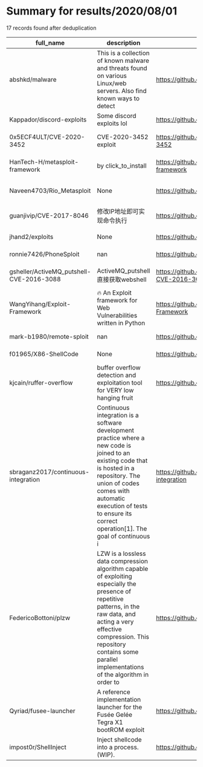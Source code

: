 
# Summary for results/2020/08/01
    
17 records found after deduplication

| full_name | description | html_url | matched_list | matched_count | pushed_at | size | stargazers_count | language | forks_count | vul_ids |
|------------------------------------------|------------------------------------------------------------------------------------------------------------------------------------------------------------------------------------------------------------------------------------------------------------------|-------------------------------------------------------------|----------------------------------|-----------------|---------------------------|--------|--------------------|------------|---------------|-------------------|
| abshkd/malware | This is a collection of known malware and threats found on various Linux/web servers. Also find known ways to detect | https://github.com/abshkd/malware | ['shellcode'] | 1 | 2020-08-01 13:01:12+00:00 | 114 | 13 | Python | 7 | [] |
| Kappador/discord-exploits | Some discord exploits lol | https://github.com/Kappador/discord-exploits | ['exploit'] | 1 | 2020-08-01 00:56:09+00:00 | 5 | 3 | | 1 | [] |
| 0x5ECF4ULT/CVE-2020-3452 | CVE-2020-3452 exploit | https://github.com/0x5ECF4ULT/CVE-2020-3452 | ['cve-2', 'exploit'] | 2 | 2020-08-01 08:59:28+00:00 | 5 | 26 | Python | 3 | ['CVE-2020-3452'] |
| HanTech-H/metasploit-framework | by click_to_install | https://github.com/HanTech-H/metasploit-framework | ['metasploit module OR payload'] | 1 | 2020-08-01 11:22:13+00:00 | 3 | 0 | Python | 0 | [] |
| Naveen4703/Rio_Metasploit | None | https://github.com/Naveen4703/Rio_Metasploit | ['metasploit module OR payload'] | 1 | 2020-08-01 06:42:44+00:00 | 21 | 0 | | 0 | [] |
| guanjivip/CVE-2017-8046 | 修改IP地址即可实现命令执行 | https://github.com/guanjivip/CVE-2017-8046 | ['cve-2'] | 1 | 2020-08-01 05:15:51+00:00 | 10 | 0 | C++ | 0 | ['CVE-2017-8046'] |
| jhand2/exploits | None | https://github.com/jhand2/exploits | ['exploit'] | 1 | 2020-08-01 04:45:38+00:00 | 7 | 0 | C | 0 | [] |
| ronnie7426/PhoneSploit | nan | https://github.com/ronnie7426/PhoneSploit | ['sploit'] | 1 | 2020-08-01 02:08:23+00:00 | 14 | 0 | | 0 | [] |
| gsheller/ActiveMQ_putshell-CVE-2016-3088 | ActiveMQ_putshell直接获取webshell | https://github.com/gsheller/ActiveMQ_putshell-CVE-2016-3088 | ['cve-2'] | 1 | 2020-08-01 06:47:34+00:00 | 40 | 8 | Python | 4 | ['CVE-2016-3088'] |
| WangYihang/Exploit-Framework | :fire: An Exploit framework for Web Vulnerabilities written in Python | https://github.com/WangYihang/Exploit-Framework | ['exploit'] | 1 | 2020-08-01 08:57:06+00:00 | 108 | 153 | Python | 51 | [] |
| mark-b1980/remote-sploit | nan | https://github.com/mark-b1980/remote-sploit | ['sploit'] | 1 | 2020-08-01 07:06:37+00:00 | 23 | 0 | Python | 0 | [] |
| f01965/X86-ShellCode | None | https://github.com/f01965/X86-ShellCode | ['shellcode'] | 1 | 2020-08-01 08:59:20+00:00 | 26 | 0 | C | 0 | [] |
| kjcain/ruffer-overflow | buffer overflow detection and exploitation tool for VERY low hanging fruit | https://github.com/kjcain/ruffer-overflow | ['exploit'] | 1 | 2020-08-01 20:12:08+00:00 | 304 | 1 | Python | 0 | [] |
| sbraganz2017/continuous-integration | Continuous integration is a software development practice where a new code is joined to an existing code that is hosted in a repository. The union of codes comes with automatic execution of tests to ensure its correct operation[1]. The goal of continuous i | https://github.com/sbraganz2017/continuous-integration | ['remote code execution'] | 1 | 2020-08-01 19:01:26+00:00 | 57 | 0 | Java | 0 | [] |
| FedericoBottoni/plzw | LZW is a lossless data compression algorithm capable of exploiting especially the presence of repetitive patterns, in the raw data, and acting a very effective compression. This repository contains some parallel implementations of the algorithm in order to | https://github.com/FedericoBottoni/plzw | ['exploit'] | 1 | 2020-08-01 13:49:37+00:00 | 198 | 1 | C++ | 0 | [] |
| Qyriad/fusee-launcher | A reference implementation launcher for the Fusée Gelée Tegra X1 bootROM exploit | https://github.com/Qyriad/fusee-launcher | ['exploit'] | 1 | 2020-08-01 20:41:59+00:00 | 1970 | 1286 | Python | 174 | [] |
| impost0r/ShellInject | Inject shellcode into a process. (WIP). | https://github.com/impost0r/ShellInject | ['shellcode'] | 1 | 2020-08-01 18:31:36+00:00 | 320 | 1 | C++ | 0 | [] |
